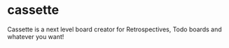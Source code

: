 # cassette
Cassette is a next level board creator for Retrospectives, Todo boards and whatever you want! 
